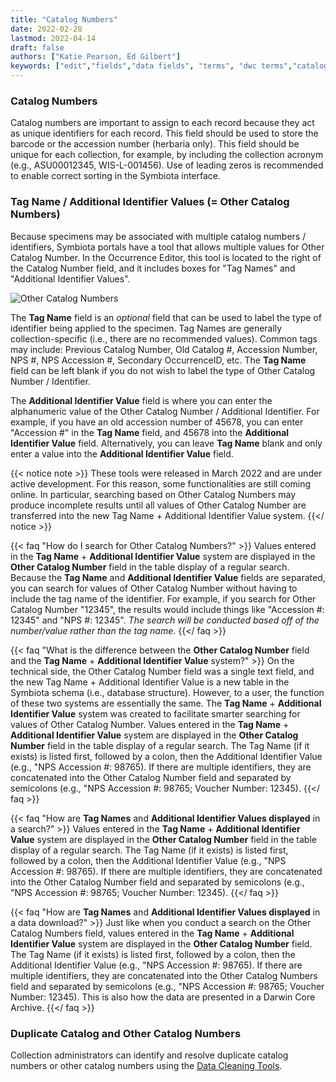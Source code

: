```yaml
---
title: "Catalog Numbers"
date: 2022-02-28
lastmod: 2022-04-14
draft: false
authors: ["Katie Pearson, Ed Gilbert"]
keywords: ["edit","fields","data fields", "terms", "dwc terms","catalog number","tag names"]
---
```


### Catalog Numbers

Catalog numbers are important to assign to each record because they act as unique identifiers for each record. This field should be used to store the barcode or the accession number (herbaria only). This field should be unique for each collection, for example, by including the collection acronym (e.g., ASU00012345, WIS-L-001456). Use of leading zeros is recommended to enable correct sorting in the Symbiota interface.

### Tag Name / Additional Identifier Values (= Other Catalog Numbers)

Because specimens may be associated with multiple catalog numbers / identifiers, Symbiota portals have a tool that allows multiple values for Other Catalog Number. In the Occurrence Editor, this tool is located to the right of the Catalog Number field, and it includes boxes for "Tag Names" and "Additional Identifier Values".

![Other Catalog Numbers](/symbiota-docs/images/othercatalognumbertag.PNG)

The **Tag Name** field is an _optional_ field that can be used to label the type of identifier being applied to the specimen. Tag Names are generally collection-specific (i.e., there are no recommended values). Common tags may include: Previous Catalog Number, Old Catalog #, Accession Number, NPS #, NPS Accession #, Secondary OccurrenceID, etc. The **Tag Name** field can be left blank if you do not wish to label the type of Other Catalog Number / Identifier.

The **Additional Identifier Value** field is where you can enter the alphanumeric value of the Other Catalog Number / Additional Identifier. For example, if you have an old accession number of 45678, you can enter "Accession #" in the **Tag Name** field, and 45678 into the **Additional Identifier Value** field. Alternatively, you can leave **Tag Name** blank and only enter a value into the **Additional Identifier Value** field.

{{< notice note >}}
 These tools were released in March 2022 and are under active development. For this reason, some functionalities are still coming online. In particular, searching based on Other Catalog Numbers may produce incomplete results until all values of Other Catalog Number are transferred into the new Tag Name + Additional Identifier Value system.
{{</ notice >}}

{{< faq "How do I search for Other Catalog Numbers?" >}}
Values entered in the **Tag Name** + **Additional Identifier Value** system are displayed in the **Other Catalog Number** field in the table display of a regular search. Because the **Tag Name** and **Additional Identifier Value** fields are separated, you can search for values of Other Catalog Number without having to include the tag name of the identifier. For example, if you search for Other Catalog Number "12345", the results would include things like "Accession #: 12345" and "NPS #: 12345". _The search will be conducted based off of the number/value rather than the tag name_.
{{</ faq >}}

{{< faq "What is the difference between the **Other Catalog Number** field and the **Tag Name** + **Additional Identifier Value** system?" >}}
On the technical side, the Other Catalog Number field was a single text field, and the new Tag Name + Additional Identifier Value is a new table in the Symbiota schema (i.e., database structure). However, to a user, the function of these two systems are essentially the same. The **Tag Name** + **Additional Identifier Value** system was created to facilitate smarter searching for values of Other Catalog Number. Values entered in the **Tag Name** + **Additional Identifier Value** system are displayed in the **Other Catalog Number** field in the table display of a regular search. The Tag Name (if it exists) is listed first, followed by a colon, then the Additional Identifier Value (e.g., "NPS Accession #: 98765). If there are multiple identifiers, they are concatenated into the Other Catalog Number field and separated by semicolons (e.g., "NPS Accession #: 98765; Voucher Number: 12345).
{{</ faq >}}

{{< faq "How are **Tag Names** and **Additional Identifier Values displayed** in a search?" >}}
Values entered in the **Tag Name** + **Additional Identifier Value** system are displayed in the **Other Catalog Number** field in the table display of a regular search. The Tag Name (if it exists) is listed first, followed by a colon, then the Additional Identifier Value (e.g., "NPS Accession #: 98765). If there are multiple identifiers, they are concatenated into the Other Catalog Number field and separated by semicolons (e.g., "NPS Accession #: 98765; Voucher Number: 12345).
{{</ faq >}}

{{< faq "How are **Tag Names** and **Additional Identifier Values displayed** in a data download?" >}}
Just like when you conduct a search on the Other Catalog Numbers field, values entered in the **Tag Name** + **Additional Identifier Value** system are displayed in the **Other Catalog Number** field. The Tag Name (if it exists) is listed first, followed by a colon, then the Additional Identifier Value (e.g., "NPS Accession #: 98765). If there are multiple identifiers, they are concatenated into the Other Catalog Numbers field and separated by semicolons (e.g., "NPS Accession #: 98765; Voucher Number: 12345). This is also how the data are presented in a Darwin Core Archive.
{{</ faq >}}

### Duplicate Catalog and Other Catalog Numbers

Collection administrators can identify and resolve duplicate catalog numbers or other catalog numbers using the [Data Cleaning Tools](https://biokic.github.io/symbiota-docs/coll_manager/data_cleaning/dupes/).
